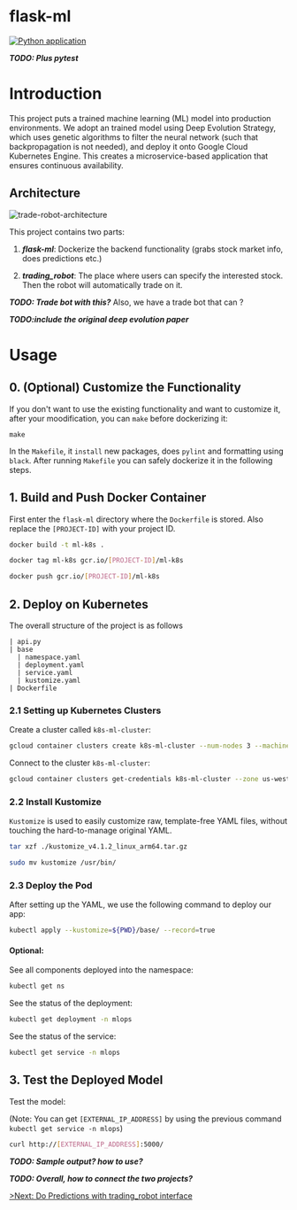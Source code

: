 # flask-ml
[![Python application](https://github.com/IDS-721-Final-Project/flask-ml/actions/workflows/python-app.yml/badge.svg?branch=master)](https://github.com/IDS-721-Final-Project/flask-ml/actions/workflows/python-app.yml)


***TODO: Plus pytest***

# Introduction

This project puts a trained machine learning (ML) model into production environments. We adopt an trained model using Deep Evolution Strategy, which uses genetic algorithms to filter the neural network (such that backpropagation is not needed), and deploy it onto Google Cloud Kubernetes Engine. This creates a microservice-based application that ensures continuous availability.

## Architecture
![trade-robot-architecture](https://user-images.githubusercontent.com/37522943/116759840-5690d480-a9e1-11eb-8eda-f68b20789755.png)

This project contains two parts: 

1. ***flask-ml***: Dockerize the backend functionality (grabs stock market info, does predictions etc.) 

2. ***trading_robot***: The place where users can specify the interested stock. Then the robot will automatically trade on it.



***TODO: Trade bot with this?***
Also, we have a trade bot that can ?

***TODO:include the original deep evolution paper*** 


# Usage

## 0. (Optional) Customize the Functionality

If you don't want to use the existing functionality and want to customize it, after your moodification, you can `make` before dockerizing it:

```
make
```
In the `Makefile`, it `install` new packages, does `pylint` and formatting using `black`. After running `Makefile` you can safely dockerize it in the following steps.


## 1. Build and Push Docker Container
First enter the `flask-ml` directory where the `Dockerfile` is stored. Also replace the `[PROJECT-ID]` with your project ID.

```bash
docker build -t ml-k8s .

docker tag ml-k8s gcr.io/[PROJECT-ID]/ml-k8s

docker push gcr.io/[PROJECT-ID]/ml-k8s
```

## 2. Deploy on Kubernetes

The overall structure of the project is as follows
```
| api.py
| base
  | namespace.yaml
  | deployment.yaml
  | service.yaml
  | kustomize.yaml
| Dockerfile
```

### 2.1 Setting up Kubernetes Clusters

Create a cluster called `k8s-ml-cluster`:
```bash
gcloud container clusters create k8s-ml-cluster --num-nodes 3 --machine-type g1-small --zone us-west1-b
```
Connect to the cluster `k8s-ml-cluster`:
```bash
gcloud container clusters get-credentials k8s-ml-cluster --zone us-west1-b --project [PROJECT_ID]
```

### 2.2 Install Kustomize


`Kustomize` is used to easily customize raw, template-free YAML files, without touching the hard-to-manage original YAML.
```bash
tar xzf ./kustomize_v4.1.2_linux_arm64.tar.gz

sudo mv kustomize /usr/bin/
```


### 2.3 Deploy the Pod


After setting up the YAML, we use the following command to deploy our app:
```bash
kubectl apply --kustomize=${PWD}/base/ --record=true
```
#### Optional:
See all components deployed into the namespace:
```bash
kubectl get ns
```
See the status of the deployment:
```bash
kubectl get deployment -n mlops
```

See the status of the service:
```bash
kubectl get service -n mlops
```


## 3. Test the Deployed Model

Test the model:

(Note: You can get `[EXTERNAL_IP_ADDRESS]` by using the previous command `kubectl get service -n mlops`)
```bash
curl http://[EXTERNAL_IP_ADDRESS]:5000/
```


 
 ***TODO: Sample output? how to use?*** 
 
 ***TODO: Overall, how to connect the two projects?***
 
 [>Next: Do Predictions with trading_robot interface](https://github.com/IDS-721-Final-Project/trading_robot)
